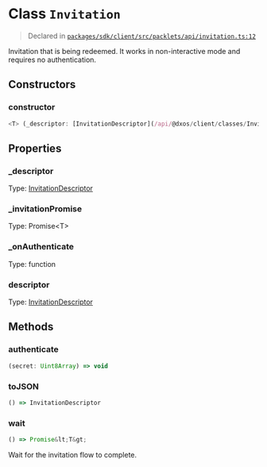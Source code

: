# Class `Invitation`
> Declared in [`packages/sdk/client/src/packlets/api/invitation.ts:12`](https://github.com/dxos/protocols/blob/main/packages/sdk/client/src/packlets/api/invitation.ts#L12)


Invitation that is being redeemed.
It works in non-interactive mode and requires no authentication.

## Constructors
### constructor
```ts
<T> (_descriptor: [InvitationDescriptor](/api/@dxos/client/classes/InvitationDescriptor), _invitationPromise: Promise&lt;T&gt;, _onAuthenticate: function) => [Invitation](/api/@dxos/client/classes/Invitation)&lt;T&gt;
```

## Properties
### _descriptor 
Type: [InvitationDescriptor](/api/@dxos/client/classes/InvitationDescriptor)
### _invitationPromise 
Type: Promise&lt;T&gt;
### _onAuthenticate 
Type: function
### descriptor
Type: [InvitationDescriptor](/api/@dxos/client/classes/InvitationDescriptor)

## Methods
### authenticate
```ts
(secret: Uint8Array) => void
```
### toJSON
```ts
() => InvitationDescriptor
```
### wait
```ts
() => Promise&lt;T&gt;
```
Wait for the invitation flow to complete.
